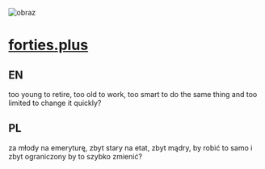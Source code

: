 ![obraz](https://github.com/forties-plus/www/assets/5669657/a8f7a566-60e5-4a2f-aa76-6189c6b4ed11)

# [forties.plus](http://www.forties.plus)


## EN
too young to retire, too old to work, too smart to do the same thing and too limited to change it quickly?

## PL
za młody na emeryturę, zbyt stary na etat, zbyt mądry, by robić to samo i zbyt ograniczony by to szybko zmienić?


